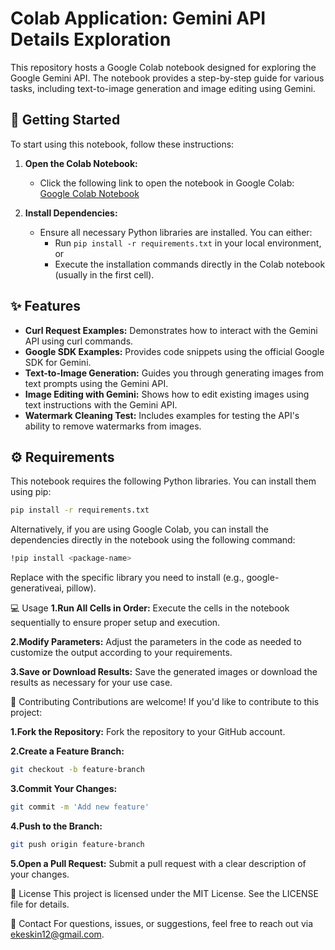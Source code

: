 # Colab Application: Gemini API Details Exploration

This repository hosts a Google Colab notebook designed for exploring the Google Gemini API. The notebook provides a step-by-step guide for various tasks, including text-to-image generation and image editing using Gemini.

## 🚀 Getting Started

To start using this notebook, follow these instructions:

1. **Open the Colab Notebook:**
   - Click the following link to open the notebook in Google Colab: [Google Colab Notebook](https://github.com/elifkeskin/Gemini_API_Details/blob/main/gemini_api_details_pynb.py)

2. **Install Dependencies:**
   - Ensure all necessary Python libraries are installed. You can either:
     - Run `pip install -r requirements.txt` in your local environment, or
     - Execute the installation commands directly in the Colab notebook (usually in the first cell).

## ✨ Features

- **Curl Request Examples:** Demonstrates how to interact with the Gemini API using curl commands.
- **Google SDK Examples:** Provides code snippets using the official Google SDK for Gemini.
- **Text-to-Image Generation:** Guides you through generating images from text prompts using the Gemini API.
- **Image Editing with Gemini:** Shows how to edit existing images using text instructions with the Gemini API.
- **Watermark Cleaning Test:** Includes examples for testing the API's ability to remove watermarks from images.

## ⚙️ Requirements

This notebook requires the following Python libraries. You can install them using pip:

```bash
pip install -r requirements.txt
```
Alternatively, if you are using Google Colab, you can install the dependencies directly in the notebook using the following command:

```bash
!pip install <package-name>
```
Replace <package-name> with the specific library you need to install (e.g., google-generativeai, pillow).

💻 Usage
**1.Run All Cells in Order:**
Execute the cells in the notebook sequentially to ensure proper setup and execution.

**2.Modify Parameters:**
Adjust the parameters in the code as needed to customize the output according to your requirements.

**3.Save or Download Results:**
Save the generated images or download the results as necessary for your use case.

🤝 Contributing
Contributions are welcome! If you'd like to contribute to this project:

**1.Fork the Repository:**
Fork the repository to your GitHub account.

**2.Create a Feature Branch:**
```bash
git checkout -b feature-branch
```

**3.Commit Your Changes:**
```bash
git commit -m 'Add new feature'
```

**4.Push to the Branch:**
```bash
git push origin feature-branch
```

**5.Open a Pull Request:**
Submit a pull request with a clear description of your changes.

📄 License
This project is licensed under the MIT License. See the LICENSE file for details.

📧 Contact
For questions, issues, or suggestions, feel free to reach out via ekeskin12@gmail.com.


